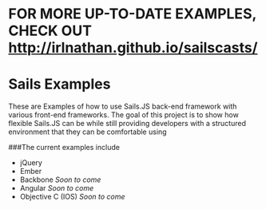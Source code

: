 # FOR MORE UP-TO-DATE EXAMPLES, CHECK OUT http://irlnathan.github.io/sailscasts/

# Sails Examples

These are Examples of how to use Sails.JS back-end framework with various front-end frameworks.  The goal of this project is to show how flexible Sails.JS can be while still providing developers with a structured environment that they can be comfortable using

###The current examples include

- jQuery
- Ember
- Backbone _Soon to come_
- Angular _Soon to come_
- Objective C (IOS) _Soon to come_
